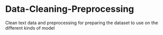 # Data-Cleaning-Preprocessing
Clean text data and preprocessing for preparing the dataset to use on the different kinds of model
